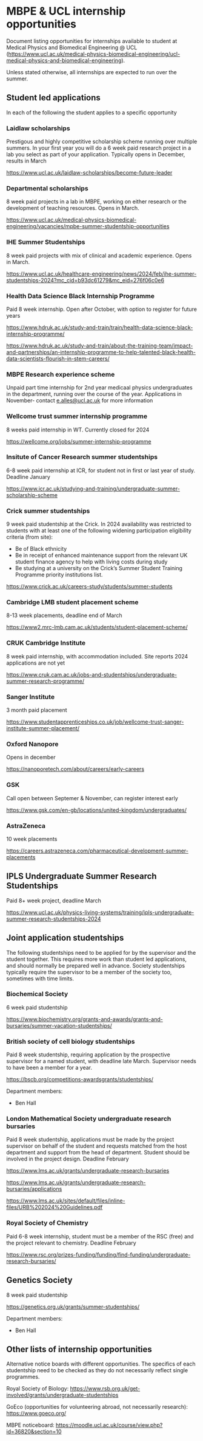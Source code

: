 # MBPE & UCL internship opportunities

Document listing opportunities for internships available to student at Medical Physics and Biomedical Engineering @ UCL (https://www.ucl.ac.uk/medical-physics-biomedical-engineering/ucl-medical-physics-and-biomedical-engineering).

Unless stated otherwise, all internships are expected to run over the summer.

## Student led applications

In each of the following the student applies to a specific opportunity

### Laidlaw scholarships

Prestigous and highly competitive scholarship scheme running over multiple summers. In your first year you will do a 6 week paid research project in a lab you select as part of your application. Typically opens in December, results in March

https://www.ucl.ac.uk/laidlaw-scholarships/become-future-leader

### Departmental scholarships

8 week paid projects in a lab in MBPE, working on either research or the development of teaching resources. Opens in March.

https://www.ucl.ac.uk/medical-physics-biomedical-engineering/vacancies/mpbe-summer-studentship-opportunities

### IHE Summer Studentships

8 week paid projects with mix of clinical and academic experience. Opens in March.

https://www.ucl.ac.uk/healthcare-engineering/news/2024/feb/ihe-summer-studentships-2024?mc_cid=b93dc61279&mc_eid=276f06c0e6

### Health Data Science Black Internship Programme

Paid 8 week internship. Open after October, with option to register for future years

https://www.hdruk.ac.uk/study-and-train/train/health-data-science-black-internship-programme/

https://www.hdruk.ac.uk/study-and-train/about-the-training-team/impact-and-partnerships/an-internship-programme-to-help-talented-black-health-data-scientists-flourish-in-stem-careers/

### MBPE Research experience scheme

Unpaid part time internship for 2nd year medicaal physics undergraduates in the department, running over the course of the year. Applications in November- contact e.alles@ucl.ac.uk for more information

### Wellcome trust summer internship programme

8 weeks paid internship in WT. Currently closed for 2024

https://wellcome.org/jobs/summer-internship-programme

### Insitute of Cancer Research summer studentships

6-8 week paid internship at ICR, for student not in first or last year of study. Deadline January

https://www.icr.ac.uk/studying-and-training/undergraduate-summer-scholarship-scheme

### Crick summer studentships

9 week paid studentship at the Crick. In 2024 availability was restricted to students with at least one of the following widening participation eligibility criteria (from site):

- Be of Black ethnicity
- Be in receipt of enhanced maintenance support from the relevant UK student finance agency to help with living costs during study
- Be studying at a university on the Crick’s Summer Student Training Programme priority institutions list.

https://www.crick.ac.uk/careers-study/students/summer-students

### Cambridge LMB student placement scheme

8-13 week placements, deadline end of March

https://www2.mrc-lmb.cam.ac.uk/students/student-placement-scheme/

### CRUK Cambridge Institute

8 week paid internship, with accommodation included. Site reports 2024 applications are not yet

https://www.cruk.cam.ac.uk/jobs-and-studentships/undergraduate-summer-research-programme/

### Sanger Institute

3 month paid placement

https://www.studentapprenticeships.co.uk/job/wellcome-trust-sanger-institute-summer-placement/

### Oxford Nanopore

Opens in december

https://nanoporetech.com/about/careers/early-careers

### GSK 

Call open between Septemer & November, can register interest early

https://www.gsk.com/en-gb/locations/united-kingdom/undergraduates/

### AstraZeneca

10 week placements

https://careers.astrazeneca.com/pharmaceutical-development-summer-placements

## IPLS Undergraduate Summer Research Studentships

Paid 8+ week project, deadline March

https://www.ucl.ac.uk/physics-living-systems/training/ipls-undergraduate-summer-research-studentships-2024

## Joint application studentships

The following studentships need to be applied for by the supervisor and the student together. This requires more work than student led applications, and should normally be prepared well in advance. Society studentships typically require the supervisor to be a member of the society too, sometimes with time limits.

### Biochemical Society

6 week paid studentship

https://www.biochemistry.org/grants-and-awards/grants-and-bursaries/summer-vacation-studentships/

### British society of cell biology studentships

Paid 8 week studentship, requiring application by the prospective supervisor for a named student, with deadline late March. Supervisor needs to have been a member for a year.

https://bscb.org/competitions-awardsgrants/studentships/

Department members:
* Ben Hall

### London Mathematical Society undergraduate research bursaries

Paid 8 week studentship, applications must be made by the project supervisor on behalf of the student and requests matched from the host department and support from the head of department. Student should be involved in the project design. Deadline February

https://www.lms.ac.uk/grants/undergraduate-research-bursaries

https://www.lms.ac.uk/grants/undergraduate-research-bursaries/applications

https://www.lms.ac.uk/sites/default/files/inline-files/URB%202024%20Guidelines.pdf

### Royal Society of Chemistry

Paid 6-8 week internship, student must be a member of the RSC (free) and the project relevant to chemistry. Deadline February

https://www.rsc.org/prizes-funding/funding/find-funding/undergraduate-research-bursaries/

## Genetics Society

8 week paid studentship

https://genetics.org.uk/grants/summer-studentships/

Department members:
* Ben Hall

## Other lists of internship opportunities

Alternative notice boards with different opportunities. The specifics of each studentship need to be checked as they do not necessarily reflect single programmes.

Royal Society of Biology: https://www.rsb.org.uk/get-involved/grants/undergraduate-studentships

GoEco (opportunities for volunteering abroad, not necessarily research): https://www.goeco.org/

MBPE noticeboard: https://moodle.ucl.ac.uk/course/view.php?id=36820&section=10
